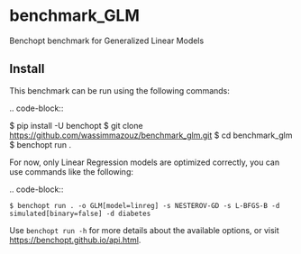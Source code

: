 # benchmark_GLM
Benchopt benchmark for Generalized Linear Models

Install
--------

This benchmark can be run using the following commands:

.. code-block::

   $ pip install -U benchopt
   $ git clone https://github.com/wassimmazouz/benchmark_glm.git
   $ cd benchmark_glm
   $ benchopt run .

For now, only Linear Regression models are optimized correctly, you can use commands like the following:

.. code-block::

	$ benchopt run . -o GLM[model=linreg] -s NESTEROV-GD -s L-BFGS-B -d simulated[binary=false] -d diabetes


Use ``benchopt run -h`` for more details about the available options, or visit https://benchopt.github.io/api.html.
